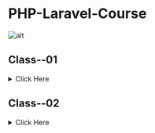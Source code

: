 # PHP-Laravel-Course
![alt](https://dash.ps/wp-content/uploads/2020/08/php-framework-laravel.jpg)

## Class--01

<details>
<summary>Click Here</summary>

### 1. Github

- What is Git & Github

- Why need Git & Github

- Git bash Downloads & Installation

- Create an Account on Github

- Create project Local to Online

- Create Project Online

- How to fork any github project from another account.

### 2. IDE / Code Editor

- Vs Code Downloads

- Vs Code Editor keyboard shortcuts

- Important Package installation
</details> 


## Class--02

<details>
<summary>Click Here</summary>

### 1. PHP Language.

- History of php

- How does php work

- Power of php

### 2. Environment setup, Code Structure & Run Code

- Server setup

- Code syntax & run code 

- How to write Php code in html.

### 3. Variable

- What is Variable?

- Declaration rules of common variables.

- Declaration rules of Constant variables.

- Different between variable & constant.

### 4. Print Way

- Concat string, inverted comma.

- echo, Printf, sprintf

### 5. Different types of Data types

- Most commonly used scalar (মৌলিক) data types - (String, Integer, float, Boolean)

- Compound (যৌগিক) data types - (Array, Object)

- Null, Resource
</details> 
